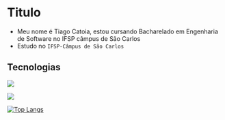 # Titulo
- Meu nome é Tiago Catoia, estou cursando Bacharelado em Engenharia de Software no IFSP câmpus de São Carlos
- Estudo no `IFSP-Câmpus de São Carlos`

## Tecnologias
![](https://img.shields.io/badge/Python-3776AB?style=for-the-badge&logo=python&logoColor=white)

[![](https://github-readme-stats.vercel.app/api?username=Vitor5bonelli)](https://github.com/anuraghazra/github-readme-stats)

[![Top Langs](https://github-readme-stats.vercel.app/api/top-langs/?username=Vitor5bonelli&layout=compact)](https://github.com/anuraghazra/github-readme-stats)
